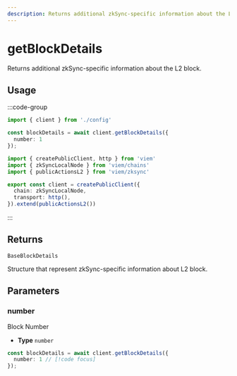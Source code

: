 ```yaml
---
description: Returns additional zkSync-specific information about the L2 block.
---
```


# getBlockDetails

Returns additional zkSync-specific information about the L2 block.

## Usage

:::code-group

```ts [example.ts]
import { client } from './config'

const blockDetails = await client.getBlockDetails({
  number: 1
});
```

```ts [config.ts]
import { createPublicClient, http } from 'viem'
import { zkSyncLocalNode } from 'viem/chains'
import { publicActionsL2 } from 'viem/zksync'

export const client = createPublicClient({
  chain: zkSyncLocalNode,
  transport: http(),
}).extend(publicActionsL2())
```
:::

## Returns 

`BaseBlockDetails`

Structure that represent zkSync-specific information about L2 block.

## Parameters

### number

Block Number

- **Type** `number`

```ts
const blockDetails = await client.getBlockDetails({
  number: 1 // [!code focus]
}); 
```